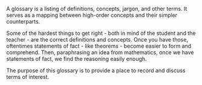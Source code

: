 A glossary is a listing of definitions, concepts, jargon, and other terms. It serves as a mapping between high-order concepts and their simpler counterparts.

Some of the hardest things to get right - both in mind of the student and the teacher - are the correct definitions and concepts. Once you have those, oftentimes statements of fact - like theorems - become easier to form and comprehend. Then, paraphrasing an idea from mathematics, once we have statements of fact, we find the reasoning easily enough.

The purpose of this glossary is to provide a place to record and discuss terms of interest.
